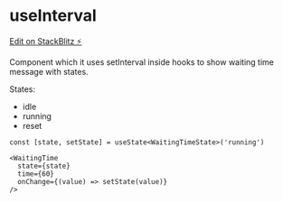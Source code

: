 # useInterval

[Edit on StackBlitz ⚡️](https://stackblitz.com/edit/vitejs-vite-8radic)

Component which it uses setInterval inside hooks to show waiting time message with states.

States:

- idle
- running
- reset

```
const [state, setState] = useState<WaitingTimeState>('running')

<WaitingTime
  state={state}
  time={60}
  onChange={(value) => setState(value)}
/>
```

